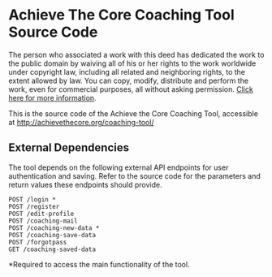 Achieve The Core Coaching Tool Source Code
=============
The person who associated a work with this deed has dedicated the work to the public domain by waiving all of his or her rights to the work worldwide under copyright law, including all related and neighboring rights, to the extent allowed by law.  You can copy, modify, distribute and perform the work, even for commercial purposes, all without asking permission.  [Click here for more information](http://creativecommons.org/publicdomain/zero/1.0/).  

This is the source code of the Achieve the Core Coaching Tool, accessible at http://achievethecore.org/coaching-tool/

External Dependencies
-----
The tool depends on the following external API endpoints for user authentication and saving. Refer to the source code for the parameters and return values these endpoints should provide.

	POST /login *
	POST /register
	POST /edit-profile
	POST /coaching-mail
	POST /coaching-new-data *
	POST /coaching-save-data
	POST /forgotpass
	GET /coaching-saved-data
	
*Required to access the main functionality of the tool.
